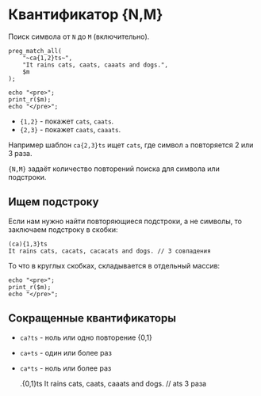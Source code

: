 # Квантификатор {N,M}
Поиск символа от `N` до `M` (включительно).

    preg_match_all(
        "~ca{1,2}ts~",
        "It rains cats, caats, caaats and dogs.",
        $m
    );

    echo "<pre>";
    print_r($m);
    echo "</pre>";

- `{1,2}` - покажет `cats`, `caats`.
- `{2,3}` - покажет `caats`, `caaats`.

Например шаблон `ca{2,3}ts` ищет `cats`, где символ `a` повторяется 2 или 3 раза.

`{N,M}` задаёт количество повторений поиска для символа или подстроки.

## Ищем подстроку
Если нам нужно найти повторяющиеся подстроки, а не символы, то заключаем подстроку в скобки:

    (ca){1,3}ts
    It rains cats, cacats, cacacats and dogs. // 3 совпадения

То что в круглых скобках, складывается в отдельный массив:

    echo "<pre>";
    print_r($m);
    echo "</pre>";

## Сокращенные квантификаторы

- `ca?ts` - ноль или одно повторение {0,1}
- `ca+ts` - один или более раз
- `ca*ts` - ноль или более раз

    .{0,1}ts
    It rains cats, caats, caaats and dogs. // ats 3 раза
